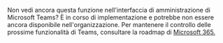 Non vedi ancora questa funzione nell'interfaccia di amministrazione di Microsoft Teams? È in corso di implementazione e potrebbe non essere ancora disponibile nell'organizzazione. Per mantenere il controllo delle prossime funzionalità di Teams, consultare la roadmap di [Microsoft 365.](https://www.microsoft.com/microsoft-365/roadmap?filters=&searchterms=microsoft%2Cteams)
